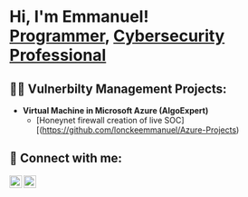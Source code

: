 <h1>Hi, I'm Emmanuel! <br/><a href="https://github.com/lonckeemmanuel">Programmer</a>, <a href="https://www.linkedin.com/in/emmanuel-loncke/">Cybersecurity Professional</a>

<h2>👨‍💻 Vulnerbilty Management Projects:</h2>

- <b>Virtual Machine in Microsoft Azure (AlgoExpert)</b>
  - [Honeynet firewall creation of live SOC][(https://github.com/lonckeemmanuel/Azure-Projects)

<h2> 🤳 Connect with me:</h2>

[<img align="left" alt="Lonckeemmanuel | YouTube" width="22px" src="https://cdn.jsdelivr.net/npm/simple-icons@v3/icons/youtube.svg" />][youtube]
[<img align="left" alt="Lonckeemmanuel | LinkedIn" width="22px" src="https://cdn.jsdelivr.net/npm/simple-icons@v3/icons/linkedin.svg" />][linkedin]

[youtube]: https://www.youtube.com/c/readyforthelifestyle
[instagram]: https://www.instagram.com/emmanuelloncke
[linkedin]: https://linkedin.com/in/emmanuel-loncke

<!--
**lonckeemmanuel/lonckeemmanuel** is a ✨ _special_ ✨ repository because its `README.md` (this file) appears on your GitHub profile.

Here are some ideas to get you started:

- 🔭 I’m currently working on ...
- 🌱 I’m currently learning ...
- 👯 I’m looking to collaborate on ...
- 🤔 I’m looking for help with ...
- 💬 Ask me about ...
- 📫 How to reach me: ...
- 😄 Pronouns: ...
- ⚡ Fun fact: ...
-->

